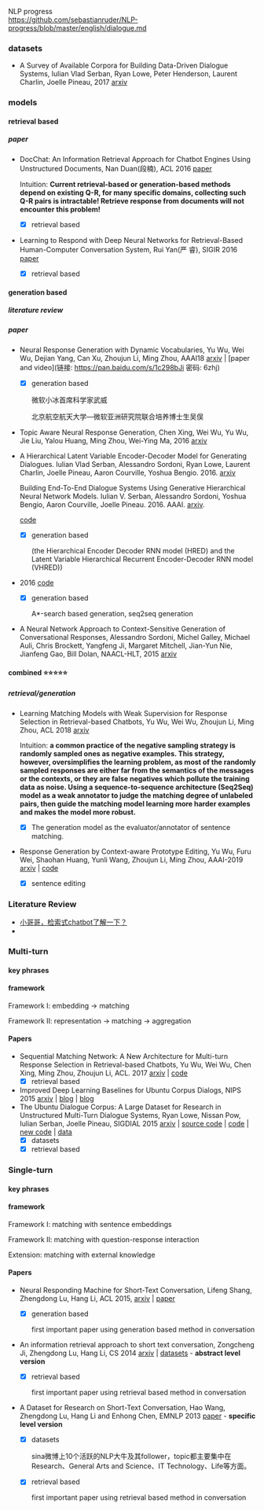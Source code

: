 NLP progress<br>https://github.com/sebastianruder/NLP-progress/blob/master/english/dialogue.md



### datasets

+ A Survey of Available Corpora for Building Data-Driven Dialogue Systems, Iulian Vlad Serban, Ryan Lowe, Peter Henderson, Laurent Charlin, Joelle Pineau, 2017 [arxiv](https://arxiv.org/abs/1512.05742) 

### models

#### retrieval based

##### paper

+ DocChat: An Information Retrieval Approach for Chatbot Engines Using Unstructured Documents, Nan Duan(段楠), ACL 2016 [paper](http://aclweb.org/anthology/P16-1049)

  Intuition: **Current retrieval-based or generation-based methods depend on existing Q-R, for many specific domains, collecting such Q-R pairs is intractable! Retrieve response from documents will not encounter this problem!**

  - [x] retrieval based

+ Learning to Respond with Deep Neural Networks for Retrieval-Based Human-Computer Conversation System, Rui Yan(严 睿), SIGIR 2016 [paper](http://ruiyan.me/) 

  - [x] retrieval based

#### generation based

##### literature review

##### paper

- Neural Response Generation with Dynamic Vocabularies, Yu Wu, Wei Wu, Dejian Yang, Can Xu, Zhoujun Li, Ming Zhou, AAAI18 [arxiv](https://arxiv.org/abs/1711.11191) | [paper and video](链接: https://pan.baidu.com/s/1c298bJi 密码: 6zhj)

  - [x] generation based

    微软小冰首席科学家武威

    北京航空航天大学—微软亚洲研究院联合培养博士生吴俣




- Topic Aware Neural Response Generation, Chen Xing, Wei Wu, Yu Wu, Jie Liu, Yalou Huang, Ming Zhou, Wei-Ying Ma, 2016 [arxiv](https://arxiv.org/abs/1606.08340) 

- A Hierarchical Latent Variable Encoder-Decoder Model for Generating Dialogues. Iulian Vlad Serban, Alessandro Sordoni, Ryan Lowe, Laurent Charlin, Joelle Pineau, Aaron Courville, Yoshua Bengio. 2016. [arxiv](http://arxiv.org/abs/1605.06069) 

  Building End-To-End Dialogue Systems Using Generative Hierarchical Neural Network Models. Iulian V. Serban, Alessandro Sordoni, Yoshua Bengio, Aaron Courville, Joelle Pineau. 2016. AAAI. [arxiv](http://arxiv.org/abs/1507.04808).

  [code](https://github.com/julianser/hed-dlg-truncated)

  - [x] generation based 

    (the Hierarchical Encoder Decoder RNN model (HRED) and the Latent Variable Hierarchical Recurrent Encoder-Decoder RNN model (VHRED))

- 2016 [code](https://github.com/UFAL-DSG/tgen) 

  - [x] generation based

    A*-search based generation, seq2seq generation

- A Neural Network Approach to Context-Sensitive Generation of Conversational Responses, Alessandro Sordoni, Michel Galley, Michael Auli, Chris Brockett, Yangfeng Ji, Margaret Mitchell, Jian-Yun Nie, Jianfeng Gao, Bill Dolan, NAACL-HLT, 2015 [arxiv](https://arxiv.org/abs/1506.06714) 



#### combined :star::star::star::star::star:

##### retrieval/generation

+ Learning Matching Models with Weak Supervision for Response Selection in Retrieval-based Chatbots, Yu Wu, Wei Wu, Zhoujun Li, Ming Zhou, ACL 2018 [arxiv](https://arxiv.org/abs/1805.02333)

  Intuition: **a common practice of the negative sampling strategy is randomly sampled ones as negative examples. This strategy, however, oversimplifies the learning problem, as most of the randomly sampled responses are either far from the semantics of the messages or the contexts, or they are false negatives which pollute the training data as noise. Using a sequence-to-sequence architecture (Seq2Seq) model as a weak annotator to judge the matching degree of unlabeled pairs, then guide the matching model learning more harder examples and makes the model more robust.**

  - [x] The generation model as the evaluator/annotator of sentence matching.

+ Response Generation by Context-aware Prototype Editing, Yu Wu, Furu Wei, Shaohan Huang, Yunli Wang, Zhoujun Li, Ming Zhou, AAAI-2019 [arxiv](https://arxiv.org/abs/1806.07042) | [code](https://github.com/MarkWuNLP/ResponseEdit) 

  - [x] sentence editing

### Literature Review

+ [小哥哥，检索式chatbot了解一下？](https://zhuanlan.zhihu.com/p/44539292)
+ 

### Multi-turn

#### key phrases

#### framework

Framework I: embedding -> matching

Framework II: representation -> matching -> aggregation

#### Papers

+ Sequential Matching Network: A New Architecture for Multi-turn Response Selection in Retrieval-based Chatbots, Yu Wu, Wei Wu, Chen Xing, Ming Zhou, Zhoujun Li, ACL. 2017 [arxiv](https://arxiv.org/abs/1612.01627) | [code](https://github.com/MarkWuNLP/MultiTurnResponseSelection) 
  + [x] retrieval based
+ Improved Deep Learning Baselines for Ubuntu Corpus Dialogs, NIPS 2015 [arxiv](https://arxiv.org/abs/1510.03753) | [blog](https://blog.csdn.net/Irving_zhang/article/details/78788929) | [blog](https://blog.csdn.net/qq_32284189/article/details/82350974) 
+ The Ubuntu Dialogue Corpus: A Large Dataset for Research in Unstructured Multi-Turn Dialogue Systems, Ryan Lowe, Nissan Pow, Iulian Serban, Joelle Pineau, SIGDIAL 2015 [arxiv](https://arxiv.org/abs/1506.08909) | [source code](https://github.com/npow/ubottu) | [code](https://github.com/dennybritz/chatbot-retrieval) | [new code](https://github.com/Irvinglove/chatbot-retrieval) | [data](https://github.com/rkadlec/ubuntu-ranking-dataset-creator) 
  - [x] datasets
  - [x] retrieval based

### Single-turn

#### key phrases

#### framework

Framework I: matching with sentence embeddings

Framework II: matching with question-response interaction

Extension: matching with external knowledge

#### Papers

+ Neural Responding Machine for Short-Text Conversation, Lifeng Shang, Zhengdong Lu, Hang Li, ACL 2015, [arxiv](https://arxiv.org/abs/1503.02364) | [paper](http://anthology.aclweb.org/P/P15/P15-1152.pdf)

  - [x] generation based

    first important paper using generation based method in conversation

+ An information retrieval approach to short text conversation, Zongcheng Ji, Zhengdong Lu, Hang Li, CS 2014 [arxiv](https://arxiv.org/abs/1408.6988) | [datasets](http://data.noahlab.com.hk/conversation/) - **abstract level version**

  - [x] retrieval based

    first important paper using retrieval based method in conversation

+ A Dataset for Research on Short-Text Conversation, Hao Wang, Zhengdong Lu, Hang Li and Enhong Chen, EMNLP 2013 [paper](http://www.hangli-hl.com/recent-publications.html) - **specific level version**

  - [x] datasets

    sina微博上10个活跃的NLP大牛及其follower，topic都主要集中在Research、General Arts and Science、IT Technology、Life等方面。

  - [x] retrieval based

    first important paper using retrieval based method in conversation







